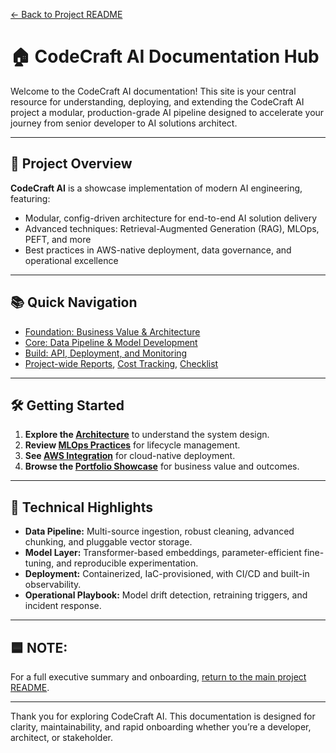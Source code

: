[← Back to Project README](../../README.md)

# 🏠 CodeCraft AI Documentation Hub

Welcome to the CodeCraft AI documentation! This site is your central resource for understanding, deploying, and extending the CodeCraft AI project a modular, production-grade AI pipeline designed to accelerate your journey from senior developer to AI solutions architect.

---

## 🚀 Project Overview

**CodeCraft AI** is a showcase implementation of modern AI engineering, featuring:
- Modular, config-driven architecture for end-to-end AI solution delivery
- Advanced techniques: Retrieval-Augmented Generation (RAG), MLOps, PEFT, and more
- Best practices in AWS-native deployment, data governance, and operational excellence

---

## 📚 Quick Navigation

- [Foundation: Business Value & Architecture](foundation/business_problem_value.md)
- [Core: Data Pipeline & Model Development](core/data_pipeline_processing.md)
- [Build: API, Deployment, and Monitoring](build/objective.md)
- [Project-wide Reports](benchmarking.md), [Cost Tracking](cost_tracking.md), [Checklist](checklist.md)

---

## 🛠️ Getting Started

1. **Explore the [Architecture](foundation/architecture_blueprint.md)** to understand the system design.
2. **Review [MLOps Practices](core/model_implementation_experimentation.md)** for lifecycle management.
3. **See [AWS Integration](build/deployment_infrastructure.md)** for cloud-native deployment.
4. **Browse the [Portfolio Showcase](portfolio/ultimate_readme.md)** for business value and outcomes.

---

## 🤖 Technical Highlights

- **Data Pipeline:** Multi-source ingestion, robust cleaning, advanced chunking, and pluggable vector storage.
- **Model Layer:** Transformer-based embeddings, parameter-efficient fine-tuning, and reproducible experimentation.
- **Deployment:** Containerized, IaC-provisioned, with CI/CD and built-in observability.
- **Operational Playbook:** Model drift detection, retraining triggers, and incident response.

---

## 🟦 NOTE:
For a full executive summary and onboarding, [return to the main project README](../../README.md).

---

Thank you for exploring CodeCraft AI. This documentation is designed for clarity, maintainability, and rapid onboarding whether you’re a developer, architect, or stakeholder.
